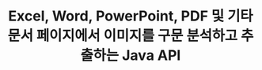---
############################# Static ############################
layout: "auto-gen-gist"
draft: false
path: "ko/parser/java/extract/image/xltm/"
otherformats: DOC DOT DOCX DOCM DOTX DOTM TXT ODT OTT RTF PDF XHTML MHTML MD XML EPUB FB2 CHM XLS XLT XLSX XLSB XLTX XLTM ODS CSV OTS XLA XLAM PPT PPTX  PPS POT PPSX PPTM POTX PPSM ODP OTP PST OST EML EMLX MSG ONE 

############################# Head ############################
head_title: "Java를 통해 Excel, Word, PDF 및 기타 문서에서 이미지를 추출하는 방법은 무엇입니까?"
head_description: "GroupDocs.Parser Java API를 사용하면 소프트웨어 개발자가 Java 앱 내부의 PDF, DOC, DOCX, PPT, PPTX, XLS, XLSX 문서 및 이메일에서 이미지를 구문 분석하고 추출할 수 있습니다."

############################# Header ############################
title: "Excel, Word, PowerPoint, PDF 및 기타 문서 페이지에서 이미지를 구문 분석하고 추출하는 Java API"
description: "GroupDocs.Parser Java API를 사용하면 프로그래머가 PDF, DOC, DOCX, PPT, PPTX, EML, MSG, XLS, XLSX, CSV, ODT, RTF 및 EPUB 문서 또는 Java 응용 프로그램 내의 문서 페이지에서 이미지를 추출할 수 있습니다."

######################### Download Button #######################
button:
    enable: true

############################# About ############################
about:
    enable: true
    title: "Java API를 통해 문서 또는 특정 페이지에서 이미지를 추출하는 방법을 배우십니까?"
    content: |
       이미지는 수천 단어의 가치가 있으며 매력적인 콘텐츠를 만드는 동안 오늘날의 시각적 세계에서 무시할 수 없습니다. 이미지는 사용자의 관심을 끌 뿐만 아니라 정보 커뮤니케이션의 훌륭한 소스가 될 수 있습니다. 문서, 저널 또는 프리젠테이션에서 이미지를 가져와 다른 곳에서 사용하는 데 종종 필요합니다. Java용 GroupDocs.Parser는 소프트웨어 개발자와 프로그래머가 다양한 문서 유형에서 이미지 또는 기타 정보를 구문 분석하고 추출하기 위한 솔루션을 구축하는 데 도움이 되는 강력한 API입니다. 또한 PNG, JPEG, WebP, GIF, BMP 및 기타 형식으로 이미지 저장을 지원합니다. API에는 PDF, Microsoft Office 형식(Word(DOC, DOCX), PowerPoint(PPT, PPTX), Excel(XLS, XLSX), LibreOffice 형식, 이메일, 전자책 등)과 같은 일부 인기 있는 문서 형식에 대한 지원이 포함되어 있습니다. . 또한 문서 구문 분석, 일반 및 구조화된 텍스트 추출, 키워드로 텍스트 검색, 메타데이터 또는 이미지 추출, 컨테이너 및 첨부 파일 등과 관련된 일부 고급 기능에 대한 지원도 포함되어 있습니다.

############################# content ############################
steps:
    enable: true
    block:
    - title_left: "XLTM 문서에서 이미지를 추출하는 방법"
      content_left: |
       GroupDocs.Parser Java에는 XLTM 문서에서 이미지를 추출하는 기능이 포함되어 있습니다. 다음 Java 코드 예제는 XLTM 문서에서 이미지를 쉽게 추출하는 방법을 보여줍니다. 

      title_right: "Java를 통해 문서에서 이미지 가져오기"
      content_right: |
        * [Parser](https://apireference.groupdocs.com/parser/java/com.groupdocs.parser/Parser)의 인스턴스 생성
        * 문서가 이미지 추출을 지원하는지 확인
        * [getImages()](https://apireference.groupdocs.com/parser/java/com.groupdocs.parser/Parser#getImages()) 메서드를 호출하여 전체 문서에서 모든 이미지를 추출합니다.
        * 문서에서 모든 이미지 추출
        * 이미지를 반복하고 이미지 유형 인쇄

      gisthash: "b13e690d2593f92081abd99948363e06"
      gistfile: "extract_images_form_documents.java"

    - title_left: "XLTM 문서 페이지에서 이미지 추출"
      content_left: |
       GroupDocs.Parser Java API를 사용하면 소프트웨어 개발자가 몇 줄의 코드로 XLTM 문서에서 이미지를 추출할 수 있습니다. 아래 Java 코드는 XLTM 문서에서 이미지 추출을 보여줍니다.

      title_right: "Java를 통해 파일 이미지를 추출하는 방법"
      content_right: |
        * [Parser](https://apireference.groupdocs.com/parser/java/com.groupdocs.parser/Parser)의 인스턴스 생성
        * 문서가 이미지 추출을 지원하는지 확인
        * [getDocumentInfo](https://apireference.groupdocs.com/parser/java/com.groupdocs.parser/Parser#getDocumentInfo()) 메서드를 호출하여 문서 정보를 가져옵니다.
        * 문서에 페이지가 있는지 확인
        * 페이지를 반복하고 페이지 번호 인쇄
        * [getImages()](https://apireference.groupdocs.com/parser/java/com.groupdocs.parser/Parser#getImages()) 메서드를 호출하여 전체 문서에서 모든 이미지를 추출합니다.
        * 이미지 반복 및 이미지 유형 인쇄
     
      gisthash: "68450336a57c5d8df06b4ef1ea69b29f"
      gistfile: "extract_images_form_documents_page.java"
      
    - title_left: "XLTM 문서 페이지 영역에서 이미지를 추출하는 방법"
      content_left: |
       GroupDocs.Parser Java API는 XLTM 문서의 페이지 용이성에서 추출을 위한 완벽한 지원을 제공했습니다. 다음 Java 코드는 프로그래머가 자체 Java 앱 내부의 XLTM 문서 페이지 영역에서 이미지를 추출하는 방법을 보여줍니다.

      title_right: "Java 를 사용하여 이미지를 추출하시겠습니까?"
      content_right: |
        * [Parser](https://apireference.groupdocs.com/parser/java/com.groupdocs.parser/Parser)의 인스턴스 생성
        * 이미지 추출에 사용되는 옵션 생성
        * 이미지 추출 지원 문서 확인
        * [getImages()](https://apireference.groupdocs.com/parser/java/com.groupdocs.parser/Parser#getImages()) 메서드를 호출하여 페이지의 왼쪽 상단 모서리에서 이미지를 추출합니다.
        * 이미지를 반복하고 이미지 URL 인쇄
     
      gisthash: "40143a56569ae88e7e7c972ccca041b5"
      gistfile: "extract_images_form_documents_page_area.java"

    - title_left: "Java API를 통해 이미지를 파일로 추출하는 방법"
      content_left: |
       GroupDocs.Parser Java API를 사용하면 XLTM 문서에서 이미지를 추출하고 이미지 내용을 파일에 저장할 수 있습니다. 다음 Java 코드는 프로그래머가 자신의 Java 앱 내에서 선택한 파일로 이미지를 추출하는 방법을 보여줍니다.

      title_right: "문서에서 파일로 이미지 추출"
      content_right: |
        * [Parser](https://apireference.groupdocs.com/parser/java/com.groupdocs.parser/Parser)의 인스턴스 생성
        * 이미지 추출 지원 문서 확인
        * [getImages()](https://apireference.groupdocs.com/parser/java/com.groupdocs.parser/Parser#getImages()) 메서드를 호출하여 페이지의 왼쪽 상단 모서리에서 이미지를 추출합니다.
        * 지원되는 파일 형식으로 이미지를 저장하는 옵션 생성
        * 이미지를 반복하고 이미지 URL 인쇄
     
      gisthash: "6faeafc93e4412265b7439209828950b"
      gistfile: "images_saving_to_files.java"

    - title_left: "시스템 요구 사항"
      content_left: |
        Java용 GroupDocs.Parser는 모든 주요 플랫폼 및 운영 체제에서 지원됩니다. Microsoft Word, Excel, PowerPoint, Outlook, OpenOffice 및 50개 이상의 기타 형식으로 문서를 생성할 수 있습니다. 전체 시스템 요구 사항 가이드를 보려면 아래 코드를 실행하기 전에 시스템 요구 사항을 방문하십시오. 시스템에 다음 전제 조건이 설치되어 있는지 확인하십시오.
         * 운영 체제: 마이크로소프트 윈도우, 리눅스, 맥OS
         * 자바 버전 지원: J2SE 7.0(1.7), J2SE 8.0(1.8) 이상
         * GroupDocs[Repository](https://repository.groupdocs.com/webapp/#/artifacts/browse/tree/General/repo/com/groupdocs/groupdocs-parser)에서 최신 버전의 GroupDocs.Assembly Java API 다운로드
        
      title_right: "GroupDocs.Parser를 사용하는 이유"
      content_right: |
        * 지원되는 문서에서 일반 텍스트를 추출합니다.
        * 목차 추출 지원
        * 형식이 지정된 텍스트, 메타데이터, 이미지, 컨테이너 및 첨부 파일을 추출합니다.
        * 사용자 정의 템플릿을 통한 문서 구문 분석.
        * 키워드 또는 정규식을 사용하여 텍스트를 검색합니다.
        * 구조화된 텍스트 추출 지원
        * 지원되는 일부 문서 형식의 목차를 추출합니다.
        * PDF 문서에서 양식 데이터를 구문 분석합니다.

demos:
    enable: true
        

more_formats:
    enable: true


back_to_top:
    enable: true
---